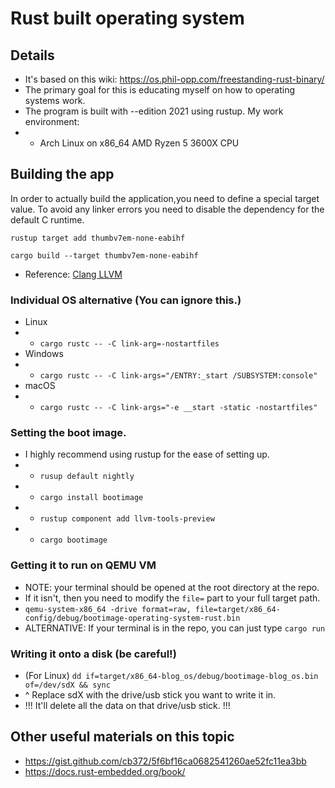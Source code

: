 # Rust built operating system

## Details
- It's based on this wiki: https://os.phil-opp.com/freestanding-rust-binary/
- The primary goal for this is educating myself on how to operating systems work.
- The program is built with --edition 2021 using rustup. My work environment:
- - Arch Linux on x86_64 AMD Ryzen 5 3600X CPU

## Building the app
In order to actually build the application,you need to define
a special target value. To avoid any linker errors you need to
disable the dependency for the default C runtime.

`rustup target add thumbv7em-none-eabihf`

`cargo build --target thumbv7em-none-eabihf`

- Reference: [Clang LLVM](https://clang.llvm.org/docs/CrossCompilation.html#target-triple)
### Individual OS alternative (You can ignore this.)
- Linux
- - `cargo rustc -- -C link-arg=-nostartfiles`
- Windows
- - `cargo rustc -- -C link-args="/ENTRY:_start /SUBSYSTEM:console"`
- macOS
- - `cargo rustc -- -C link-args="-e __start -static -nostartfiles"`

### Setting the boot image.
- I highly recommend using rustup for the ease of setting up.
- - `rusup default nightly`
- - `cargo install bootimage`
- - `rustup component add llvm-tools-preview`
- - `cargo bootimage`

### Getting it to run on QEMU VM
- NOTE: your terminal should be opened at the root directory at the repo.
- If it isn't, then you need to modify the `file=` part to your full target path.
- `qemu-system-x86_64 -drive format=raw, file=target/x86_64-config/debug/bootimage-operating-system-rust.bin`
- ALTERNATIVE: If your terminal is in the repo, you can just type `cargo run`

### Writing it onto a disk (be careful!)
- (For Linux) `dd if=target/x86_64-blog_os/debug/bootimage-blog_os.bin of=/dev/sdX && sync`
- ^ Replace sdX with the drive/usb stick you want to write it in.
- !!! It'll delete all the data on that drive/usb stick. !!!




## Other useful materials on this topic
- https://gist.github.com/cb372/5f6bf16ca0682541260ae52fc11ea3bb
- https://docs.rust-embedded.org/book/
